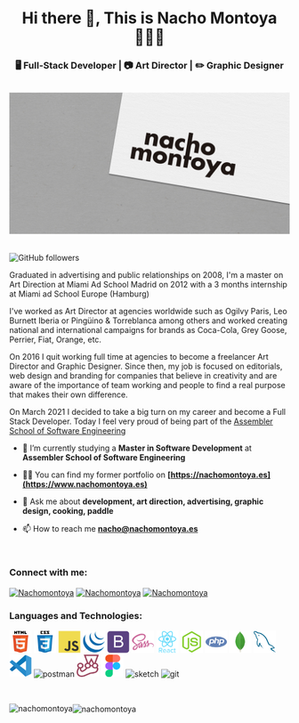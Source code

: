 <h1 align="center">Hi there 👋, This is Nacho Montoya 🙋🏼‍♂️</h1>
<h3 align="center"> 🖥️ Full-Stack Developer | 📷 Art Director | ✏️ Graphic Designer </h3>

<p>
    </br>
    <img src="./assets/images/NACHOMONTOYA_NACHOMONTOYA2.jpg">
</p>

</br>

<img alt="GitHub followers" src="https://img.shields.io/github/followers/nachomontoya?style=social">

<p align="left">
Graduated in advertising and public relationships on 2008, I'm a master on Art Direction at Miami Ad School Madrid on 2012 with a 3 months internship at Miami ad School Europe (Hamburg)

I've worked as Art Director at agencies worldwide such as Ogilvy Paris, Leo Burnett Iberia or Pingüino & Torreblanca among others and worked creating national and international campaigns for brands as Coca-Cola, Grey Goose, Perrier, Fiat, Orange, etc.

On 2016 I quit working full time at agencies to become a freelancer Art Director and Graphic Designer. Since then, my job is focused on editorials, web design and branding for companies that believe in creativity and are aware of the importance of team working and people to find a real purpose that makes their own difference.

On March 2021 I decided to take a big turn on my career and become a Full Stack Developer. Today I feel very proud of being part of the [Assembler School of Software Engineering](https://www.assemblerschool.com/)

</p>

- 🌱 I’m currently studying a **Master in Software Development** at **Assembler School of Software Engineering**

- 👨‍💻 You can find my former portfolio on **[https://nachomontoya.es](https://www.nachomontoya.es)**

- 💬 Ask me about **development, art direction, advertising, graphic design, cooking, paddle**

- 📫 How to reach me **nacho@nachomontoya.es**

</br>

<h3 align="left">Connect with me:</h3>
<p align="left">
<a href="https://www.linkedin.com/in/nacho-montoya-49590546/" target="blank"><img align="center" src="https://raw.githubusercontent.com/rahuldkjain/github-profile-readme-generator/master/src/images/icons/Social/linked-in-alt.svg" alt="Nachomontoya" height="30" width="40" /></a>
<a href="https://twitter.com/nacho_mon" target="blank"><img align="center" src="https://raw.githubusercontent.com/rahuldkjain/github-profile-readme-generator/master/src/images/icons/Social/twitter.svg" alt="Nachomontoya" height="30" width="40" /></a>
<a href="https://www.instagram.com/nachomontoya/" target="blank"><img align="center" src="https://raw.githubusercontent.com/rahuldkjain/github-profile-readme-generator/master/src/images/icons/Social/instagram.svg" alt="Nachomontoya" height="30" width="40" /></a>
</p>

<h3 align="left">Languages and Technologies:</h3>
<p align="left">
   <img src="https://raw.githubusercontent.com/devicons/devicon/master/icons/html5/html5-original-wordmark.svg" alt="html5" width="40" height="40" title="html5"/> 
   <img src="https://raw.githubusercontent.com/devicons/devicon/master/icons/css3/css3-original-wordmark.svg" alt="css3" width="40" height="40" title="css3"/>  
   <img src="https://raw.githubusercontent.com/devicons/devicon/master/icons/javascript/javascript-original.svg" alt="javascript" width="40" height="40" title ="javascript"/> 
   <img src="https://raw.githubusercontent.com/devicons/devicon/master/icons/jquery/jquery-plain.svg" width="40" height="40" alt="jQuery" title="jQuery" />
   <img src="https://raw.githubusercontent.com/devicons/devicon/master/icons/bootstrap/bootstrap-plain.svg" width="40" alt="Bootstrap" title="Bootstrap"/>
   <img src="https://raw.githubusercontent.com/devicons/devicon/master/icons/sass/sass-original.svg" alt="sass" width="40" height="40" title="Sass"/>
   <img src="https://raw.githubusercontent.com/devicons/devicon/master/icons/react/react-original-wordmark.svg" alt="react" width="40" height="40" title="React"/>
   <img src="https://raw.githubusercontent.com/devicons/devicon/master/icons/nodejs/nodejs-plain.svg" width="40" alt="Node.js" title="NodeJS"/>
   <img src="https://raw.githubusercontent.com/devicons/devicon/master/icons/php/php-plain.svg" width="40" alt="PHP" title="PHP"/>
   <img src="https://raw.githubusercontent.com/devicons/devicon/master/icons/mongodb/mongodb-original.svg" width="40" alt="MongoDB" title="MongoDB"/>
   <img src="https://raw.githubusercontent.com/devicons/devicon/master/icons/mysql/mysql-original.svg" width="40" alt="MySQL"  title="MySQL"/>
   <img src="https://raw.githubusercontent.com/devicons/devicon/master/icons/vscode/vscode-original.svg" width="40" alt="VSCode"  title="VSCode"/>
   <img src="https://www.vectorlogo.zone/logos/getpostman/getpostman-icon.svg" alt="postman" width="40" height="40" title="postman"/>
   <img src="https://raw.githubusercontent.com/devicons/devicon/master/icons/jest/jest-plain.svg" width="40" alt="Jest" title="Jest" />
   <img src="https://raw.githubusercontent.com/devicons/devicon/master/icons/figma/figma-original.svg" width="40" alt="Figma" title="Figma"/>
   <img src="https://www.vectorlogo.zone/logos/sketchapp/sketchapp-icon.svg" alt="sketch" width="40" height="40" title="sketch"/>
   <img src="https://www.vectorlogo.zone/logos/git-scm/git-scm-icon.svg" alt="git" width="40" height="40" title="git"/>
</p>
 
</br>
<p><img align="left" src="https://github-readme-stats.vercel.app/api/top-langs?username=nachomontoya&show_icons=true&locale=en&layout=compact" alt="nachomontoya" /><img align="center" src="https://github-readme-stats.vercel.app/api?username=nachomontoya&show_icons=true&locale=en" alt="nachomontoya" /></p>
